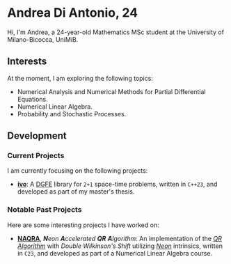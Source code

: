 # Andrea Di Antonio, 24

Hi, I'm Andrea, a 24-year-old Mathematics MSc student at the University of Milano-Bicocca, UniMiB. 

## Interests

At the moment, I am exploring the following topics:
<!-- - Numerical Analysis and Numerical Methods for Partial Differential Equations such as the Discontinuous Galërkin Method. -->
- Numerical Analysis and Numerical Methods for Partial Differential Equations.
- Numerical Linear Algebra.
- Probability and Stochastic Processes.

## Development

### Current Projects

I am currently focusing on the following projects:
- [**ivo**](https://github.com/diantonioandrea/ivo): A [DGFE](https://en.wikipedia.org/wiki/Discontinuous_Galerkin_method) library for `2+1` space-time problems, written in `C++23`, and developed as part of my master's thesis.
<!-- - [**nla-project**](https://github.com/diantonioandrea/nla-project). -->

### Notable Past Projects

Here are some interesting projects I have worked on:
- [**NAQRA**](https://github.com/diantonioandrea/NAQRA), _**N**eon **A**ccelerated **QR** **A**lgorithm_: An implementation of the [_QR Algorithm_](https://en.wikipedia.org/wiki/QR_algorithm) with _Double Wilkinson's Shift_ utilizing [_Neon_](https://developer.arm.com/Architectures/Neon) intrinsics, written in `C23`, and developed as part of a Numerical Linear Algebra course.

